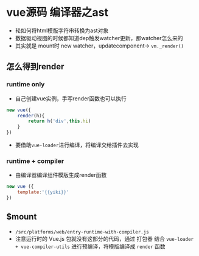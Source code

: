 # vue源码 编译器之ast
- 轮如何将html模版字符串转换为ast对象
- 数据驱动视图的时候都知道dep触发watcher更新，那watcher怎么来的
- 其实就是 mount时 new watcher，updatecomponent-> `vm._render()`

## 怎么得到render
### runtime only
- 自己创建vue实例，手写render函数也可以执行
``` js
new vue({
    render(h){
        return h('div',this.hi)
    }
})
```
- 要借助`vue-loader`进行编译，将编译交给插件去实现
### runtime + compiler
- 由编译器编译组件模版生成render函数
``` js
new vue ({
    template:'{{yiki}}'
})
```
## $mount
- `/src/platforms/web/entry-runtime-with-compiler.js`
- 注意运行时的 Vue.js 包就没有这部分的代码，通过 打包器 结合 `vue-loader + vue-compiler-utils` 进行预编译，将模版编译成 `render` 函数

